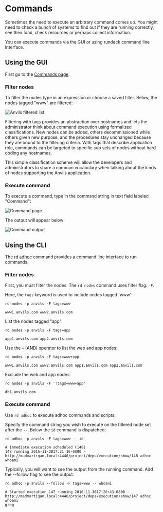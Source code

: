 # Commands

Sometimes the need to execute an arbitrary command comes up.
You might need to check a bunch of systems to find out if they
are running correctly, see their load, check resources or perhaps
collect information.

You can execute commands via the GUI or using rundeck command line interface.

## Using the GUI

First go to the [Commands page](/manual/06-commands.md).

### Filter nodes

To filter the nodes type in an expression or choose a saved filter.
Below, the nodes tagged "www" are filtered:

![Anvils filtered list](~@assets/img/fig0602.png)

Filtering with tags provides an abstraction over hostnames
and lets the administrator think about command execution using formalized
classifications. New nodes can be added, others decommissioned while
others given new purpose, and the procedures stay unchanged because
they are bound to the filtering criteria.
With tags that describe application role, commands can be targeted
to specific sub sets of nodes without hard coding any
hostnames.

This simple classification scheme will allow the developers and
administrators to share a common vocabulary when talking about the kinds
of nodes supporting the Anvils application.

### Execute command

To execute a command, type in the command string in text field labeled "Command":

![Command page](~@assets/img/fig0610.png)

The output will appear below:

![Command output](~@assets/img/fig0611.png)

## Using the CLI

The [rd adhoc][rd] command provides a command line interface to run commands.

### Filter nodes

First, you must filter the nodes. The `rd nodes` command uses filter flag: `-F`.

Here, the `tags` keyword is used to include nodes tagged 'www':

```{.bash}
rd nodes -p anvils -F tags=www
```

```
www1.anvils.com www2.anvils.com
```

List the nodes tagged "app":

```{.bash}
rd nodes -p anvils -F tags=app
```

```
app1.anvils.com app2.anvils.com
```

Use the `+` (AND) operator to list the web and app nodes:

```{.bash}
rd nodes -p anvils -F tags=www+app
```

```
www1.anvils.com www2.anvils.com app1.anvils.com app2.anvils.com
```

Exclude the web and app nodes:

```{.bash}
rd nodes -p anvils -F '!tags=www+app'
```

```
db1.anvils.com
```

### Execute command

Use `rd adhoc` to execute adhoc commands and scripts.

Specify the command string you wish to execute on the filtered node set after the `--`.
Below the `id` command is dispatched:

```{.bash}
rd adhoc -p anvils -F tags=www -- id
```

```
# Immediate execution scheduled (148)
148 running 2016-11-3017:21:10-0800 - http://madmartigan.local:4440/project/deps/execution/show/148 adhoc whoami
```

Typically, you will want to see the output from the running command.
Add the --follow flag to see the output.

```{.bash}
rd adhoc -p anvils --follow -F tags=www -- whoami
```

```
# Started execution 147 running 2016-11-3017:20:43-0800 - http://madmartigan.local:4440/project/deps/execution/show/147 adhoc whoami
greg
```

[rd]: https://rundeck.github.io/rundeck-cli/

